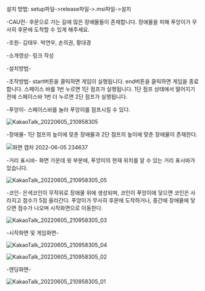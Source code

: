 설치 방법: setup파일->release파일->.msi파일->설치


-CAU런-
후문으로 가는 길에 많은 장애물들이 존재합니다.
장애물을 피해 푸앙이가 무사히 후문에 도착할 수 있게 해주세요.

-조원-
김태우. 박연우, 손의권, 황대경

-소개영상-
링크 작성

-설치방법-

-조작방법-
start버튼을 클릭하면 게임이 실행됩니다.
end버튼을 클릭하면 게임을 종료합니다.
스페이스 바를 1번 누르면 1단 점프가 실행됩니다.
1단 점프 상태에서 떨어지기 전에 스페이스바 1번 더 누르면 2단 점프가 실행됩니다.

-푸앙이-
스페이스바를 눌러 푸앙이를 점프시킬 수 있다.


![KakaoTalk_20220605_210958305](https://user-images.githubusercontent.com/102946154/172056094-b678f8d4-752a-4c37-b3ad-f5f8c81c7803.png)


-장애물-
1단 점프의 높이에 맞춘 장애물과 2단 점프의 높이에 맞춘 장애물이 존재한다.


![화면 캡처 2022-06-05 234637](https://user-images.githubusercontent.com/102946154/172056268-591cfa81-5d59-4c0e-a9b0-16c5a52c4b43.png)



-거리 표시바-
화면 가운데 윗 부분에, 푸앙이의 현재 위치를 알 수 있는 거리 표시바가 있습니다.

![KakaoTalk_20220605_210958305_05](https://user-images.githubusercontent.com/102946154/172056190-d347d90f-f6f0-4709-aa7b-75706661d9b2.png)


-코인-
은색코인이 무작위로 장애물 위에 생성되며, 코인이 푸앙이에 닿으면 코인은 사라지고 점수가 5점 올라간다. 푸앙이가 무사히 후문에 도착하거나, 중간에 장애물에 닿으면 점수가 나오며 시작화면으로 이동한다.


![KakaoTalk_20220605_210958305_03](https://user-images.githubusercontent.com/102946154/172056164-baf51a56-76b9-43b3-b009-9e3807fe2e36.png)


-시작화면 및 게임화면-


![KakaoTalk_20220605_210958305_04](https://user-images.githubusercontent.com/102946154/172056182-096a394e-ee0e-4ce5-b192-d5d270184fcb.png)



![KakaoTalk_20220605_210958305_02](https://user-images.githubusercontent.com/102946154/172056147-7ea8aa72-20c2-4b50-ba28-a0c19c0fdd65.png)

-엔딩화면-


![KakaoTalk_20220605_210958305_01](https://user-images.githubusercontent.com/102946154/172056131-b3c312c7-8568-41f0-b26d-4c2583dbe9d6.png)
